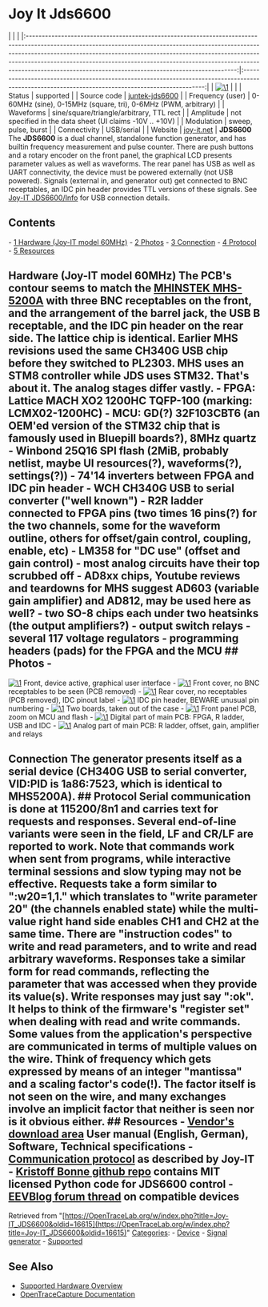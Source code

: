 # Joy It Jds6600

| | | |:-----------------------------------------------------------------------------------------------------------------------------------------------------------------------------------------------------------------------------------------------------------------------------------------------------------------------------------------------------------------------------------------:|:------------------------------------------------------------------------------------------------------------------------------------------------:| | [![\1](../../assets/hardware/general/\2)](./File:Jds6600-mugshot.png.html) | | | Status | supported | | Source code | [juntek-jds6600](http://github.com/OpenTraceLab/?p=OpenTraceCapture.git;a=tree;f=src/hardware/juntek-jds6600) | | Frequency (user) | 0-60MHz (sine), 0-15MHz (square, tri), 0-6MHz (PWM, arbitrary) | | Waveforms | sine/square/triangle/arbitrary, TTL rect | | Amplitude | not specified in the data sheet (UI claims -10V .. +10V) | | Modulation | sweep, pulse, burst | | Connectivity | USB/serial | | Website | [joy-it.net](http://anleitung.joy-it.net/?goods=jds6600) | **JDS6600** The **JDS6600** is a dual channel, standalone function generator, and has builtin frequency measurement and pulse counter. There are push buttons and a rotary encoder on the front panel, the graphical LCD presents parameter values as well as waveforms. The rear panel has USB as well as UART connectivity, the device must be powered externally (not USB powered). Signals (external in, and generator out) get connected to BNC receptables, an IDC pin header provides TTL versions of these signals. See [Joy-IT JDS6600/Info](Joy-IT_JDS6600/Info.html "Joy-IT JDS6600/Info") for USB connection details. 
## Contents 
\- [1 Hardware (Joy-IT model 60MHz)](Joy-IT_JDS6600.html#Hardware_(Joy-IT_model_60MHz)) \- [2 Photos](Joy-IT_JDS6600.html#Photos) \- [3 Connection](Joy-IT_JDS6600.html#Connection) \- [4 Protocol](Joy-IT_JDS6600.html#Protocol) \- [5 Resources](Joy-IT_JDS6600.html#Resources) 
## Hardware (Joy-IT model 60MHz) The PCB's contour seems to match the [MHINSTEK MHS-5200A](MHINSTEK_MHS-5200A.html "MHINSTEK MHS-5200A") with three BNC receptables on the front, and the arrangement of the barrel jack, the USB B receptable, and the IDC pin header on the rear side. The lattice chip is identical. Earlier MHS revisions used the same CH340G USB chip before they switched to PL2303. MHS uses an STM8 controller while JDS uses STM32. That's about it. The analog stages differ vastly. \- FPGA: Lattice MACH XO2 1200HC TQFP-100 (marking: LCMX02-1200HC) \- MCU: GD(?) 32F103CBT6 (an OEM'ed version of the STM32 chip that is famously used in Bluepill boards?), 8MHz quartz \- Winbond 25Q16 SPI flash (2MiB, probably netlist, maybe UI resources(?), waveforms(?), settings(?)) \- 74'14 inverters between FPGA and IDC pin header \- WCH CH340G USB to serial converter ("well known") \- R2R ladder connected to FPGA pins (two times 16 pins(?) for the two channels, some for the waveform outline, others for offset/gain control, coupling, enable, etc) \- LM358 for "DC use" (offset and gain control) \- most analog circuits have their top scrubbed off \- AD8xx chips, Youtube reviews and teardowns for MHS suggest AD603 (variable gain amplifier) and AD812, may be used here as well? \- two SO-8 chips each under two heatsinks (the output amplifiers?) \- output switch relays \- several 117 voltage regulators \- programming headers (pads) for the FPGA and the MCU ## Photos \- 
[![\1](../../assets/hardware/general/\2)](./File:Jds6600-front-gui.png.html)
Front, device active, graphical user interface
\- 
[![\1](../../assets/hardware/general/\2)](./File:Jds6600-front-no-jack.png.html)
Front cover, no BNC receptables to be seen (PCB removed)
\- 
[![\1](../../assets/hardware/general/\2)](./File:Jds6600-back-no-jack.png.html)
Rear cover, no receptables (PCB removed), IDC pinout label
\- 
[![\1](../../assets/hardware/general/\2)](./File:Jds6600-back-suspect-idc-pinout.png.html)
IDC pin header, BEWARE unusual pin numbering
\- 
[![\1](../../assets/hardware/general/\2)](./File:Jds6600-inside-boards-overview.png.html)
Two boards, taken out of the case
\- 
[![\1](../../assets/hardware/general/\2)](./File:Jds6600-display-controller.png.html)
Front panel PCB, zoom on MCU and flash
\- 
[![\1](../../assets/hardware/general/\2)](./File:Jds6600-pcb-top-digital.png.html)
Digital part of main PCB: FPGA, R ladder, USB and IDC
\- 
[![\1](../../assets/hardware/general/\2)](./File:Jds6600-pcb-top-analog.png.html)
Analog part of main PCB: R ladder, offset, gain, amplifier and relays
## Connection The generator presents itself as a serial device (CH340G USB to serial converter, VID:PID is 1a86:7523, which is identical to MHS5200A). ## Protocol Serial communication is done at 115200/8n1 and carries text for requests and responses. Several end-of-line variants were seen in the field, LF and CR/LF are reported to work. Note that commands work when sent from programs, while interactive terminal sessions and slow typing may not be effective. Requests take a form similar to ":w20=1,1.\" which translates to "write parameter 20" (the channels enabled state) while the multi-value right hand side enables CH1 and CH2 at the same time. There are "instruction codes" to write and read parameters, and to write and read arbitrary waveforms. Responses take a similar form for read commands, reflecting the parameter that was accessed when they provide its value(s). Write responses may just say ":ok\". It helps to think of the firmware's "register set" when dealing with read and write commands. Some values from the application's perspective are communicated in terms of multiple values on the wire. Think of frequency which gets expressed by means of an integer "mantissa" and a scaling factor's code(!). The factor itself is not seen on the wire, and many exchanges involve an implicit factor that neither is seen nor is it obvious either. ## Resources \- [Vendor's download area](http://anleitung.joy-it.net/?goods=jds6600) User manual (English, German), Software, Technical specifications \- [Communication protocol](https://joy-it.net/files/files/Produkte/JT-JD6600/JT-JDS6600-Communication-protocol.pdf) as described by Joy-IT \- [Kristoff Bonne github repo](https://github.com/on1arf/jds6600_python) contains MIT licensed Python code for JDS6600 control \- [EEVBlog forum thread](https://www.eevblog.com/forum/testgear/anybody-know-anything-about-this-signal-generator/) on compatible devices 
Retrieved from "[https://OpenTraceLab.org/w/index.php?title=Joy-IT_JDS6600&oldid=16615](https://OpenTraceLab.org/w/index.php?title=Joy-IT_JDS6600&oldid=16615)" 
[Categories](specialcategories-specialcategories.md): \- [Device](./Category:Device.html "Category:Device") \- [Signal generator](./Category:Signal_generator.html "Category:Signal generator") \- [Supported](./Category:Supported.html "Category:Supported")

## See Also
- [Supported Hardware Overview](../supported-hardware.md)
- [OpenTraceCapture Documentation](../../opentracecapture/overview.md)
